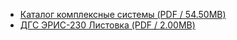 - [Каталог комплексные системы (PDF / 54.50MB)](https://eriskip.com/uploads/files/ru/4/155/katalog-kompleksnyh-sistem-kip-2020.pdf)
- [ДГС ЭРИС-230 Листовка (PDF / 2.00MB)](https://eriskip.com/uploads/files/ru/4/213/dgs-eris-230-listovka.pdf)
